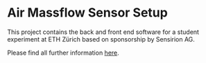 # Air Massflow Sensor Setup

This project contains the back and front end software for a student experiment at ETH Zürich based on sponsorship by Sensirion AG.

Please find all further information [here](https://massflowcontroller-code.readthedocs.io/en/latest/index.html#).

